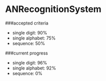 # ANRecognitionSystem
###accepted criteria
  - single digit:			90%                    
  - single alphabet:  75%                     
  - sequence:         50%

###current progress
  - single digit:			96%                    
  - single alphabet:  92%                     
  - sequence:         0%
